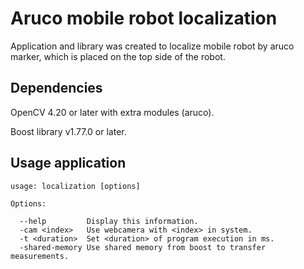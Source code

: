 # Aruco mobile robot localization

Application and library was created to localize mobile robot by aruco marker, which is placed on the top side of the robot.

## Dependencies

OpenCV 4.20 or later with extra modules (aruco).

Boost library v1.77.0 or later.

## Usage application

```
usage: localization [options]

Options:

  --help         Display this information.
  -cam <index>   Use webcamera with <index> in system.
  -t <duration>  Set <duration> of program execution in ms.
  -shared-memory Use shared memory from boost to transfer measurements.
```
